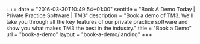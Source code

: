 +++
date = "2016-03-30T10:49:54+01:00"
seotitle = "Book A Demo Today | Private Practice Software | TM3"
description = "Book a demo of TM3. We'll take you through all the key features of our private practice software and show you what makes TM3 the best in the industry."
title = "Book a Demo"
url = "book-a-demo"
layout = "book-a-demo/landing"
+++